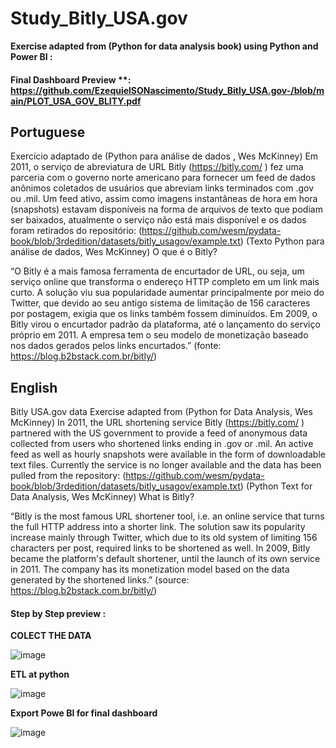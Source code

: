 # Study_Bitly_USA.gov
**Exercise adapted from (Python for data analysis book) using Python and Power BI :**
#### Final Dashboard Preview **: https://github.com/EzequielSONascimento/Study_Bitly_USA.gov-/blob/main/PLOT_USA_GOV_BLITY.pdf 

## Portuguese 

Exercício adaptado de (Python para análise de dados , Wes McKinney)
Em 2011, o serviço de abreviatura de URL Bitly (https://bitly.com/ ) fez uma parceria com o governo norte americano para fornecer um feed de dados anônimos coletados de usuários que abreviam links terminados com .gov ou .mil. Um feed ativo, assim como imagens instantâneas de hora em hora (snapshots) estavam disponíveis na forma de arquivos de texto que podiam ser baixados, atualmente o serviço não está mais disponível e os dados foram retirados do repositório:
 (https://github.com/wesm/pydata-book/blob/3rdedition/datasets/bitly_usagov/example.txt)
(Texto Python para análise de dados, Wes McKinney) 
O que é o Bitly?

“O Bitly é a mais famosa ferramenta de encurtador de URL, ou seja, um serviço online que transforma o endereço HTTP completo em um link mais curto.
A solução viu sua popularidade aumentar principalmente por meio do Twitter, que devido ao seu antigo sistema de limitação de 156 caracteres por postagem, exigia que os links também fossem diminuídos. Em 2009, o Bitly virou o encurtador padrão da plataforma, até o lançamento do serviço próprio em 2011.
A empresa tem o seu modelo de monetização baseado nos dados gerados pelos links encurtados.”  (fonte: https://blog.b2bstack.com.br/bitly/) 

## English

Bitly USA.gov data
Exercise adapted from (Python for Data Analysis, Wes McKinney)
In 2011, the URL shortening service Bitly (https://bitly.com/ ) partnered with the US government to provide a feed of anonymous data collected from users who shortened links ending in .gov or .mil. An active feed as well as hourly snapshots were available in the form of downloadable text files. Currently the service is no longer available and the data has been pulled from the repository:
 (https://github.com/wesm/pydata-book/blob/3rdedition/datasets/bitly_usagov/example.txt)
(Python Text for Data Analysis, Wes McKinney)
What is Bitly?

“Bitly is the most famous URL shortener tool, i.e. an online service that turns the full HTTP address into a shorter link.
The solution saw its popularity increase mainly through Twitter, which due to its old system of limiting 156 characters per post, required links to be shortened as well. In 2009, Bitly became the platform's default shortener, until the launch of its own service in 2011.
The company has its monetization model based on the data generated by the shortened links.” (source: https://blog.b2bstack.com.br/bitly/)


#### Step by Step preview :

**COLECT THE DATA**

![image](https://user-images.githubusercontent.com/92522127/230727819-1e61c505-db6c-481c-8ad6-1948780a90c9.png)

**ETL at python**

![image](https://user-images.githubusercontent.com/92522127/230727975-9177dd06-4d9b-4506-85bf-ba0cb6f6fb3d.png)

**Export Powe BI for final dashboard**

![image](https://user-images.githubusercontent.com/92522127/230728130-85cb9cd8-882b-4998-aee9-c3958235ad36.png)



